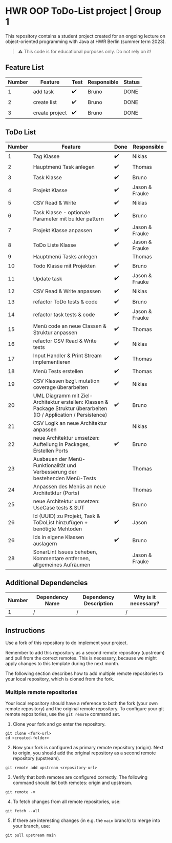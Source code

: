 # HWR OOP ToDo-List project | Group 1

This repository contains a student project created for an ongoing lecture on object-oriented programming with Java at HWR Berlin (summer term 2023).

> :warning: This code is for educational purposes only. Do not rely on it!

## Feature List
| Number | Feature | Test | Responsible | Status |
|--------|---------|-------|-------------|-----------|
| 1      |    add task   |    ✔️     |     Bruno        |       DONE    |
| 2      |    create list   |    ✔️     |     Bruno        |    DONE   |
| 3      |    create project   |    ✔️     |     Bruno        | DONE   |

## ToDo List

[TODO]: # (For each feature implemented, add a row to the table!)

| Number | Feature | Done | Responsible |
|--------|---------|-------|-------------|
| 1      | Tag Klasse       |   ✔️   | Niklas            |
| 2      | Hauptmenü Task anlegen      |    ✔️      | Thomas            |
| 3      | Task Klasse       |   ✔️   | Bruno            |
| 4      | Projekt Klasse       |   ✔️   | Jason & Frauke            |
| 5      | CSV Read & Write       |   ✔️   | Niklas            |
| 6      | Task Klasse - optionale Parameter mit builder pattern      |   ✔️   | Bruno            |
| 7      | Projekt Klasse anpassen       |   ✔️   | Jason & Frauke            |
| 8      | ToDo Liste Klasse       |   ✔️   | Jason & Frauke            |
| 9      | Hauptmenü Tasks anlegen      |      | Thomas            |
| 10      | Todo Klasse mit Projekten      |   ✔️    | Bruno            |
| 11      | Update task       |     ✔️   | Jason & Frauke            |
| 12      | CSV Read & Write anpassen       |   ✔️      | Niklas            |
| 13      | refactor ToDo tests & code      |    ✔️    | Bruno            |
| 14      | refactor task tests & code       |     ✔️    | Jason & Frauke            |
| 15      | Menü code an neue Classen & Struktur anpassen     |    ✔️    | Thomas            |
| 16      | refactor CSV Read & Write tests       |    ✔️     | Niklas            |
| 17      | Input Handler & Print Stream implementieren     |    ✔️    | Thomas            |
| 18      | Menü Tests erstellen     |     ✔️    | Thomas            |
| 19      | CSV Klassen bzgl. mutation coverage überarbeiten       |     ✔️      | Niklas            |
| 20      | UML Diagramm mit Ziel-Architektur erstellen: Klassen & Package Struktur überarbeiten (IO / Application / Persistence)        |    ✔️      | Bruno            |
| 21      |    CSV Logik an neue Architektur anpassen     |            | Niklas            |
| 22      |    neue Architektur umsetzen: Aufteilung in Packages, Erstellen Ports     |       ✔️     | Bruno            |
| 23      |    Ausbauen der Menü-Funktionalität und Verbesserung der bestehenden Menü-Tests    |         | Thomas            |
| 24      |    Anpassen des Menüs an neue Architetktur (Ports)    |         | Thomas            |
| 25      |    neue Architektur umsetzen: UseCase tests & SUT     |            | Bruno            |
| 26      |    Id (UUID) zu Projekt, Task & ToDoList hinzufügen + benötigte Mehtoden     |       ✔️       | Jason            |
| 26      |    Ids in eigene Klassen auslagern     |       ✔️       | Bruno            |
| 28      |    SonarLint Issues beheben, Kommentare entfernen, allgemeines Aufräumen     |             | Jason & Frauke           |


## Additional Dependencies

[TODO]: # (For each additional dependency your project requires- Add an additional row to the table!)

| Number | Dependency Name | Dependency Description | Why is it necessary? |
|--------|-----------------|------------------------|----------------------|
| 1      | /               | /                      | /                    |

## Instructions

[TODO]: # (Remove these instructions once you finished your fork's setup.)

Use a fork of this repository to do implement your project.

Remember to add this repository as a second remote repository (upstream) and pull from the correct remotes.
This is necessary, because we might apply changes to this template during the next month.

The following section describes how to add multiple remote repositories to your local repository, which is cloned from the fork.

### Multiple remote repositories

Your local repository should have a reference to both the fork (your own remote repository) and the original remote repository.
To configure your git remote repositories, use the `git remote` command set.

1. Clone your fork and go enter the repository.
```
git clone <fork-url>
cd <created-folder>
```
2. Now your fork is configured as primary remote repository (origin).
Next to origin, you should add the original repository as a second remote repository (upstream).
```
git remote add upstream <repository-url>
```
3. Verify that both remotes are configured correctly.
The following command should list both remotes: origin and upstream.
```
git remote -v
```
4. To fetch changes from all remote repositories, use:
```
git fetch --all
```
5. If there are interesting changes (in e.g. the `main` branch) to merge into your branch, use:
```
git pull upstream main
```
